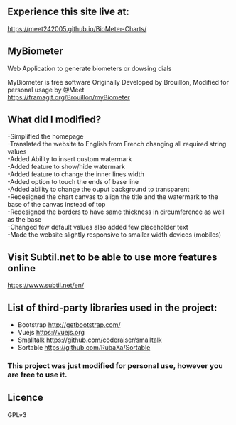 ## Experience this site live at:  
https://meet242005.github.io/BioMeter-Charts/  
  
## MyBiometer
Web Application to generate biometers or dowsing dials
  
MyBiometer is free software Originally Developed by Brouillon, Modified for personal usage by @Meet  
https://framagit.org/Brouillon/myBiometer  
  
## What did I modified?
-Simplified the homepage  
-Translated the website to English from French changing all required string values  
-Added Ability to insert custom watermark  
-Added feature to show/hide watermark  
-Added feature to change the inner lines width  
-Added option to touch the ends of base line  
-Added ability to change the ouput background to transparent  
-Redesigned the chart canvas to align the title and the watermark to the base of the canvas instead of top  
-Redesigned the borders to have same thickness in circumference as well as the base  
-Changed few default values also added few placeholder text  
-Made the website slightly responsive to smaller width devices (mobiles)  
  
## Visit Subtil.net to be able to use more features online  
https://www.subtil.net/en/  
  
## List of third-party libraries used in the project:
- Bootstrap http://getbootstrap.com/
- Vuejs https://vuejs.org
- Smalltalk https://github.com/coderaiser/smalltalk
- Sortable https://github.com/RubaXa/Sortable
  
### This project was just modified for personal use, however you are free to use it.  
  
## Licence
GPLv3
